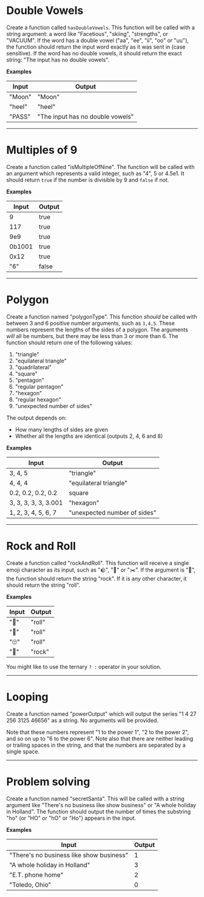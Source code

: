 # Double Vowels
Create a function called `hasDoubleVowels`. This function will be called with a string argument: a word like "Facetious", "skiing", "strengths", or "VACUUM". If the word has a double vowel ("aa", "ee", "ii", "oo" or "uu"), the function should return the input word exactly as it was sent in (case sensitive). If the word has no double vowels, it should return the exact string: "The input has no double vowels".

**Examples**

| Input  | Output |
| --- | --- |
| "Moon" | "Moon" |
| "heel" | "heel" |
| "PASS" | "The input has no double vowels" |

---

# Multiples of 9
Create a function called "isMultipleOfNine". The function will be called with an argument which represents a valid integer, such as "4", 5 or 4.5e1. It should return `true` if the number is divisible by 9 and `false` if not.

**Examples**

| Input | Output |
| --- | ---|
| 9      | true |
| 117    | true |
| 9e9    | true |
| 0b1001 | true |
| 0x12   | true |
| "6"    | false |

---

# Polygon

Create a function named "polygonType". This function _should_ be called with between 3 and 6 positive number arguments, such as `3,4,5`. These numbers represent the lengths of the sides of a polygon. The arguments _will_ all be numbers, but there may be less than 3 or more than 6. The function should return one of the following values:

1. "triangle"
2. "equilateral triangle"
3. "quadrilateral"
4. "square"
5. "pentagon"
6. "regular pentagon"
7. "hexagon"
8. "regular hexagon"
9. "unexpected number of sides"

The output depends on:

* How many lengths of sides are given
* Whether all the lengths are identical (outputs 2, 4, 6 and 8)

**Examples**

| Input | Output |
| --- | ---|
| 3, 4, 5 | "triangle" |
| 4, 4, 4 | "equilateral triangle" |
| 0.2, 0.2, 0.2, 0.2 | square |
| 3, 3, 3, 3, 3, 3.001 | "hexagon" |
| 1, 2, 3, 4, 5, 6, 7 | "unexpected number of sides" |

---

# Rock and Roll

Create a function called "rockAndRoll". This function will receive a single emoji character as its input, such as "🪨", "📰" or "✂️". If the argument is "🎸", the function should return the string "rock". If it is any other character, it should return the string 
"roll".

**Examples**

| Input | Output |
| --- | ---|
| "🥁" | "roll" |
| "🧻" | "roll" |
| "🙄" | "roll" |
| "🎸" | "rock" |

You might like to use the ternary ` ? : ` operator in your solution.

---

# Looping

Create a function named "powerOutput" which will output the series "1 4 27 256 3125 46656" as a string. No arguments will be provided.

Note that these numbers represent "1 to the power 1", "2 to the power 2", and so on up to "6 to the power 6". Note also that there are neither leading or trailing spaces in the string, and that the numbers are separated by a single space.

---

# Problem solving

Create a function named "secretSanta". This will be called with a string argument like "There's no business like show business" or "A whole holiday in Holland". The function should output the number of times the substring "ho" (or "HO" or "hO" or "Ho") appears in the input.


**Examples**

| Input | Output |
| --- | ---|
| "There's no business like show business" | 1 |
| "A whole holiday in Holland" | 3 |
| "E.T. phone home" | 2 |
| "Toledo, Ohio" | 0 |
